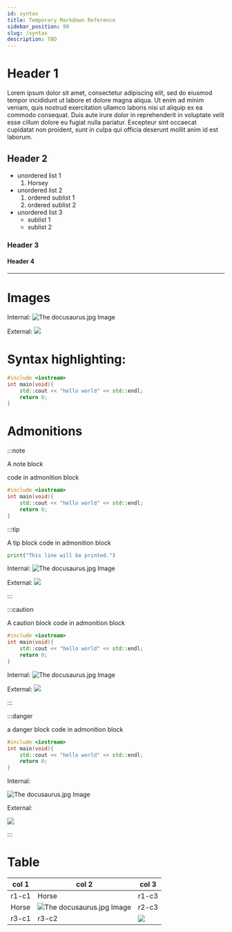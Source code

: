 ```yaml
---
id: syntax
title: Temporary Markdown Reference
sidebar_position: 99
slug: /syntax
description: TBD
---
```


# Header 1

Lorem ipsum dolor sit amet, consectetur adipiscing elit, sed do eiusmod tempor incididunt ut labore et dolore magna aliqua. Ut enim ad minim veniam, quis nostrud exercitation ullamco laboris nisi ut aliquip ex ea commodo consequat. Duis aute irure dolor in reprehenderit in voluptate velit esse cillum dolore eu fugiat nulla pariatur. Excepteur sint occaecat cupidatat non proident, sunt in culpa qui officia deserunt mollit anim id est laborum.

## Header 2

- unordered list 1
  1.  Horsey
- unordered list 2
  1.  ordered sublist 1
  1.  ordered sublist 2
- unordered list 3
  - sublist 1
  - sublist 2

### Header 3

#### Header 4

---

# Images

[//]: # 'NOTE: Need to add additional ../ if moved inside a sub-category '

Internal:
![The docusaurus.jpg Image](../static/img/docusaurus.png)

External:
![](https://seneca-ictoer.github.io/OERResources/OERTemplate/docusaurus.png)

# Syntax highlighting:

```cpp
#include <iostream>
int main(void){
	std::cout << "hello world" << std::endl;
	return 0;
}
```

# Admonitions

:::note

A note block

code in admonition block

```cpp
#include <iostream>
int main(void){
	std::cout << "hello world" << std::endl;
	return 0;
}
```

:::tip

A tip block
code in admonition block

```python
print("This line will be printed.")
```

Internal:
![The docusaurus.jpg Image](../static/img/docusaurus.png)

External:
![](https://seneca-ictoer.github.io/OERResources/OERTemplate/docusaurus.png)

:::

:::caution

A caution block
code in admonition block

```cpp
#include <iostream>
int main(void){
	std::cout << "hello world" << std::endl;
	return 0;
}
```

Internal:
![The docusaurus.jpg Image](../static/img/docusaurus.png)

External:
![](https://seneca-ictoer.github.io/OERResources/OERTemplate/docusaurus.png)

:::

:::danger

a danger block
code in admonition block

```cpp
#include <iostream>
int main(void){
	std::cout << "hello world" << std::endl;
	return 0;
}
```

Internal:

![The docusaurus.jpg Image](../static/img/docusaurus.png)

External:

![](https://seneca-ictoer.github.io/OERResources/OERTemplate/docusaurus.png)

:::

# Table

| col 1 | col 2                                                     | col 3                                                                        |
| ----- | --------------------------------------------------------- | ---------------------------------------------------------------------------- |
| r1-c1 | Horse                                                     | r1-c3                                                                        |
| Horse | ![The docusaurus.jpg Image](../static/img/docusaurus.png) | r2-c3                                                                        |
| r3-c1 | r3-c2                                                     | ![](https://seneca-ictoer.github.io/OERResources/OERTemplate/docusaurus.png) |
